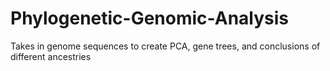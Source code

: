 # Phylogenetic-Genomic-Analysis
Takes in genome sequences to create PCA, gene trees, and conclusions of different ancestries
